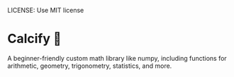 
LICENSE: Use MIT license 
# Calcify 📐

A beginner-friendly custom math library like numpy, including functions for arithmetic, geometry, trigonometry, statistics, and more.
